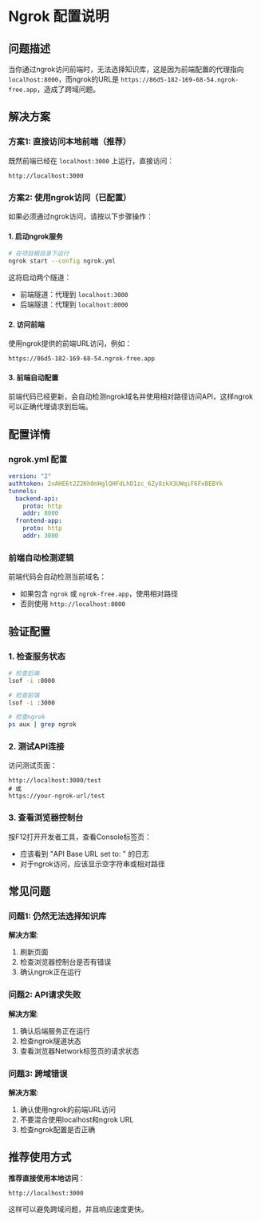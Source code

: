 # Ngrok 配置说明

## 问题描述

当你通过ngrok访问前端时，无法选择知识库，这是因为前端配置的代理指向 `localhost:8000`，而ngrok的URL是 `https://86d5-182-169-68-54.ngrok-free.app`，造成了跨域问题。

## 解决方案

### 方案1: 直接访问本地前端（推荐）

既然前端已经在 `localhost:3000` 上运行，直接访问：

```
http://localhost:3000
```

### 方案2: 使用ngrok访问（已配置）

如果必须通过ngrok访问，请按以下步骤操作：

#### 1. 启动ngrok服务

```bash
# 在项目根目录下运行
ngrok start --config ngrok.yml
```

这将启动两个隧道：
- 前端隧道：代理到 `localhost:3000`
- 后端隧道：代理到 `localhost:8000`

#### 2. 访问前端

使用ngrok提供的前端URL访问，例如：
```
https://86d5-182-169-68-54.ngrok-free.app
```

#### 3. 前端自动配置

前端代码已经更新，会自动检测ngrok域名并使用相对路径访问API，这样ngrok可以正确代理请求到后端。

## 配置详情

### ngrok.yml 配置

```yaml
version: "2"
authtoken: 2xAHE6t2Z2Kh0nHglQHFdLhD1zc_6Zy8zkX3UWqiF6FxBEBYk
tunnels:
  backend-api:
    proto: http
    addr: 8000
  frontend-app:
    proto: http
    addr: 3000
```

### 前端自动检测逻辑

前端代码会自动检测当前域名：
- 如果包含 `ngrok` 或 `ngrok-free.app`，使用相对路径
- 否则使用 `http://localhost:8000`

## 验证配置

### 1. 检查服务状态

```bash
# 检查后端
lsof -i :8000

# 检查前端
lsof -i :3000

# 检查ngrok
ps aux | grep ngrok
```

### 2. 测试API连接

访问测试页面：
```
http://localhost:3000/test
# 或
https://your-ngrok-url/test
```

### 3. 查看浏览器控制台

按F12打开开发者工具，查看Console标签页：
- 应该看到 "API Base URL set to: " 的日志
- 对于ngrok访问，应该显示空字符串或相对路径

## 常见问题

### 问题1: 仍然无法选择知识库
**解决方案**:
1. 刷新页面
2. 检查浏览器控制台是否有错误
3. 确认ngrok正在运行

### 问题2: API请求失败
**解决方案**:
1. 确认后端服务正在运行
2. 检查ngrok隧道状态
3. 查看浏览器Network标签页的请求状态

### 问题3: 跨域错误
**解决方案**:
1. 确认使用ngrok的前端URL访问
2. 不要混合使用localhost和ngrok URL
3. 检查ngrok配置是否正确

## 推荐使用方式

**推荐直接使用本地访问**：
```
http://localhost:3000
```

这样可以避免跨域问题，并且响应速度更快。 